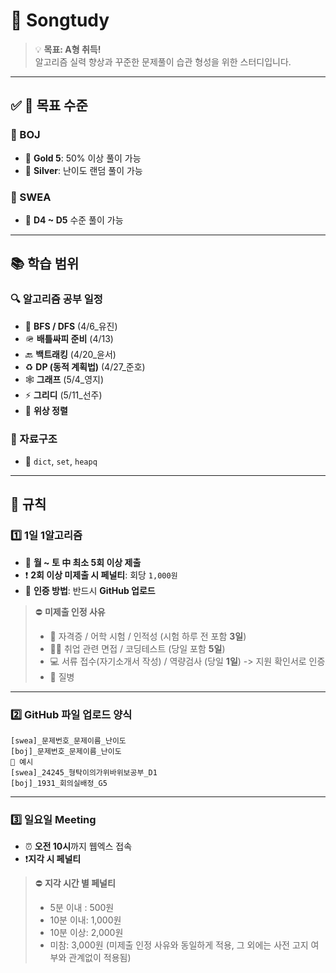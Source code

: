 # 🎯 **Songtudy**

> 💡 **목표: A형 취득!**  
> 알고리즘 실력 향상과 꾸준한 문제풀이 습관 형성을 위한 스터디입니다.

---

## ✅ 🎯 **목표 수준**

### 🔹 BOJ
- 🥇 **Gold 5**: 50% 이상 풀이 가능
- 🥈 **Silver**: 난이도 랜덤 풀이 가능

### 🔸 SWEA
- 🧠 **D4 ~ D5** 수준 풀이 가능

---

## 📚 **학습 범위**

### 🔍 알고리즘 공부 일정
- 🔁 **BFS / DFS**  (4/6_유진)
- 🪖 **배틀싸피 준비** (4/13)
- 🔙 **백트래킹**  (4/20_윤서)
- ♻️ **DP (동적 계획법)**  (4/27_준호)
- 🕸 **그래프**  (5/4_영지)
- ⚡️ **그리디**  (5/11_선주)
- 🔗 **위상 정렬**  

### 🧱 자료구조
- 🧩 `dict`, `set`, `heapq`

---

## 📌 **규칙**

### 1️⃣ **1일 1알고리즘**
- 📆 **월 ~ 토 中 최소 5회 이상 제출**
- ❗ **2회 이상 미제출 시 페널티**: 회당 `1,000원`
- 🔐 **인증 방법**: 반드시 **GitHub 업로드**

> ⛔️ **미제출 인정 사유**
> - 📝 자격증 / 어학 시험 / 인적성 (시험 하루 전 포함 **3일**)  
> - 🧑‍💼 취업 관련 면접 / 코딩테스트 (당일 포함 **5일**)
> - 💻 서류 접수(자기소개서 작성) / 역량검사 (당일 **1일**) -> 지원 확인서로 인증
> - 🤒 질병

---

### 2️⃣ **GitHub 파일 업로드 양식**

```plaintext
[swea]_문제번호_문제이름_난이도  
[boj]_문제번호_문제이름_난이도
🔺 예시  
[swea]_24245_형탁이의가위바위보공부_D1  
[boj]_1931_회의실배정_G5
```

---

### 3️⃣ **일요일 Meeting**
- ⏰ **오전 10시**까지 웹엑스 접속
- ❗️**지각 시 페널티**

> ⛔️ **지각 시간 별 페널티**
> - 5분 이내 : 500원
> - 10분 이내: 1,000원
> - 10분 이상: 2,000원
> - 미참: 3,000원 (미제출 인정 사유와 동일하게 적용, 그 외에는 사전 고지 여부와 관계없이 적용됨)
